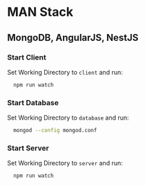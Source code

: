 # MAN Stack
## MongoDB, AngularJS, NestJS

### Start Client
Set Working Directory to `client` and run:
```sh
  npm run watch
```

### Start Database
Set Working Directory to `database` and run:
```sh
  mongod --config mongod.conf
```

### Start Server
Set Working Directory to `server` and run:
```sh
  npm run watch
```
